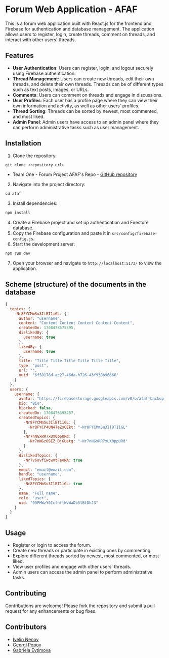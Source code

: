 # Forum Web Application - AFAF

This is a forum web application built with React.js for the frontend and Firebase for authentication and database management. The application allows users to register, login, create threads, comment on threads, and interact with other users' threads.

## Features

- **User Authentication**: Users can register, login, and logout securely using Firebase authentication.
- **Thread Management**: Users can create new threads, edit their own threads, and delete their own threads. Threads can be of different types such as text posts, images, or URLs.
- **Comments**: Users can comment on threads and engage in discussions.
- **User Profiles**: Each user has a profile page where they can view their own information and activity, as well as other users' profiles.
- **Thread Sorting**: Threads can be sorted by newest, most commented, and most liked.
- **Admin Panel**: Admin users have access to an admin panel where they can perform administrative tasks such as user management.

## Installation

1. Clone the repository:

```js
git clone <repository-url>
```
- Team One - Forum Project AFAF's Repo - [GitHub repository](https://github.com/TEAM-ONE-A55/AFAF.git)


2. Navigate into the project directory:

```js
cd afaf
```

3. Install dependencies:

```js
npm install
```


4. Create a Firebase project and set up authentication and Firestore database.
5. Copy the Firebase configuration and paste it in `src/config/firebase-config.js`.
6. Start the development server:

```js
npm run dev
```

7. Open your browser and navigate to `http://localhost:5173/` to view the application.

## Scheme (structure) of the documents in the database
```js
{
  topics: {
    -Nr8FYCMmSu3IlBT1iGL: {
      author: "username",
      content: "Content Content Content Content Content",
      createdOn: 1708478575395,
      dislikedBy: {
        username: true
      },
      likedBy: {
        username: true
      },
      title: "Title Title Title Title Title Title",
      type: "post",
      url: "",
      uuid: "6f58176d-ac27-46da-b726-43f938b96666"
    }
  },
  users: {
    username: {
      avatar: "https://firebasestorage.googleapis.com/v0/b/afaf-backup.appspot.com/o/images%2Fusername%2Favatar%2Fanakin-skywalker-artisan-edition_star-wars_square.jpg0a8b681c-3e8c-4313-bff4-e909d3c0f96e?alt=media&token=5f2c6c30-d1c9-44dc-bd99-f36924ce018c",
      bio: "Bio",
      blocked: false,
      createdOn: 1708478395457,
      createdTopics: {
        -Nr8FYCMmSu3IlBT1iGL: {
          -Nr8FYCP4UN4TeZsOEkt: "-Nr8FYCMmSu3IlBT1iGL"
        },
        -Nr7nNGxRR7xUX0ppURd: {
          -Nr7nNGzOSEZ_DjGUetg: "-Nr7nNGxRR7xUX0ppURd"
        }
      },
      dislikedTopics: {
        -Nr7v6ovfiwcwVtFeoNA: true
      },
      email: "email@email.com",
      handle: "username",
      likedTopics: {
        -Nr8FYCMmSu3IlBT1iGL: true
      },
      name: "Full name",
      role: "user",
      uid: "99PHWzY0IcfnftWvWaDb5lBtDhJ3"
    }
  }
}
```

## Usage

- Register or login to access the forum.
- Create new threads or participate in existing ones by commenting.
- Explore different threads sorted by newest, most commented, or most liked.
- View user profiles and engage with other users' threads.
- Admin users can access the admin panel to perform administrative tasks.

## Contributing

Contributions are welcome! Please fork the repository and submit a pull request for any enhancements or bug fixes.

## Contributors
- [Ivelin Nenov](https://github.com/nenov7)
- [Georgi Popov](https://github.com/idealpopoff)
- [Gabriela Evtimova](https://github.com/GabrielaEvtimova)

